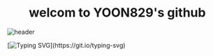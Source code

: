 <div align='center'>
  <h1>welcom to YOON829's github</h1>  
</div>


![header](https://capsule-render.vercel.app/api?type=Cylinder&color=gold&height=200&section=header&text=Hello%20render&fontSize=90)

[![Typing SVG](https://readme-typing-svg.demolab.com?font=Fira+Code&size=30&pause=1000&random=false&width=435&lines=This+is+best+site+for+development.)](https://git.io/typing-svg)
